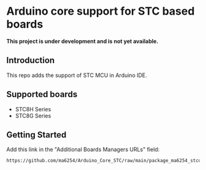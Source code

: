 # Arduino core support for STC based boards

**This project is under development and is not yet available.**

## Introduction

This repo adds the support of STC MCU in Arduino IDE.

## Supported boards

- STC8H Series
- STC8G Series

## Getting Started

Add this link in the "Additional Boards Managers URLs" field:

```
https://github.com/ma6254/Arduino_Core_STC/raw/main/package_ma6254_stcduino_index.json
```
